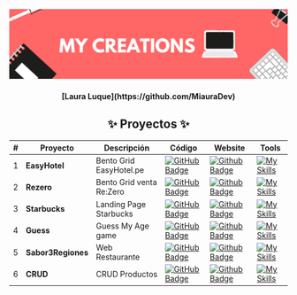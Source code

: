 <div align="center">
    <a href="https://www.javascript100.dev">
    <img src="./Banners.png" /> 
    </a>
  <h4>
    <strong>[Laura Luque](https://github.com/MiauraDev)</strong>
  </h4>
</div>

<div align="center">
<h2>✨ Proyectos ✨</h2>

| #   | Proyecto           | Descripción              | Código                                                                                                                                                                                              | Website                                                                                                                                                                   | Tools                                                                              |
| --- | ------------------ | ------------------------ | --------------------------------------------------------------------------------------------------------------------------------------------------------------------------------------------------- | ------------------------------------------------------------------------------------------------------------------------------------------------------------------------- | ---------------------------------------------------------------------------------- |
| 1   | **EasyHotel**      | Bento Grid EasyHotel.pe  | [![GitHub Badge](https://img.shields.io/badge/Código-181717?logo=github&logoColor=fff&style=flat-square)](https://github.com/MiauraDev/My-creations-Web/tree/main/1%20EasyHotel)                    | [![Github Badge](https://img.shields.io/badge/Website-000?logo=github&logoColor=fff&style=flat-square)](https://miauradev.github.io/My-creations-Web/1%20EasyHotel/)      | [![My Skills](https://skillicons.dev/icons?i=html,css,js)](https://skillicons.dev) |
| 2   | **Rezero**         | Bento Grid venta Re:Zero | [![GitHub Badge](https://img.shields.io/badge/Código-181717?logo=github&logoColor=fff&style=flat-square)](https://github.com/MiauraDev/My-creations-Web/tree/main/2%20Rezero)                       | [![Github Badge](https://img.shields.io/badge/Website-000?logo=github&logoColor=fff&style=flat-square)](https://miauradev.github.io/My-creations-Web/2%20Rezero/)         | [![My Skills](https://skillicons.dev/icons?i=html,css,js)](https://skillicons.dev) |
| 3   | **Starbucks**      | Landing Page Starbucks   | [![GitHub Badge](https://img.shields.io/badge/Código-181717?logo=github&logoColor=fff&style=flat-square)](https://github.com/MiauraDev/My-creations-Web/tree/main/3%20Starbucks)                    | [![Github Badge](https://img.shields.io/badge/Website-000?logo=github&logoColor=fff&style=flat-square)](https://miauradev.github.io/My-creations-Web/3%20Starbucks/)      | [![My Skills](https://skillicons.dev/icons?i=html,css)](https://skillicons.dev)    |
| 4   | **Guess**          | Guess My Age game        | [![GitHub Badge](https://img.shields.io/badge/Código-181717?logo=github&logoColor=fff&style=flat-square)](https://github.com/MiauraDev/My-creations-Web/tree/main/4%20Guess)                        | [![Github Badge](https://img.shields.io/badge/Website-000?logo=github&logoColor=fff&style=flat-square)](https://miauradev.github.io/My-creations-Web/4%20Guess/)          | [![My Skills](https://skillicons.dev/icons?i=html,css,js)](https://skillicons.dev) |
| 5   | **Sabor3Regiones** | Web Restaurante          | [![GitHub Badge](https://img.shields.io/badge/Código-181717?logo=github&logoColor=fff&style=flat-square)](https://github.com/MiauraDev/My-creations-Web/tree/main/5%20Sabor3Regiones)               | [![Github Badge](https://img.shields.io/badge/Website-000?logo=github&logoColor=fff&style=flat-square)](https://miauradev.github.io/My-creations-Web/5%20Sabor3Regiones/) | [![My Skills](https://skillicons.dev/icons?i=html,css,js)](https://skillicons.dev) |
| 6   | **CRUD**           | CRUD Productos           | [![GitHub Badge](https://img.shields.io/badge/Código-181717?logo=github&logoColor=fff&style=flat-square)](https://github.com/MiauraDev/CRUDproductos/tree/835d2c3d965e1d579f1ebffdfd3c5b161a8231bf) | [![Github Badge](https://img.shields.io/badge/Website-000?logo=github&logoColor=fff&style=flat-square)](https://miauradev.github.io/CRUDproductos/)                       | [![My Skills](https://skillicons.dev/icons?i=react)](https://skillicons.dev)       |

</div>
